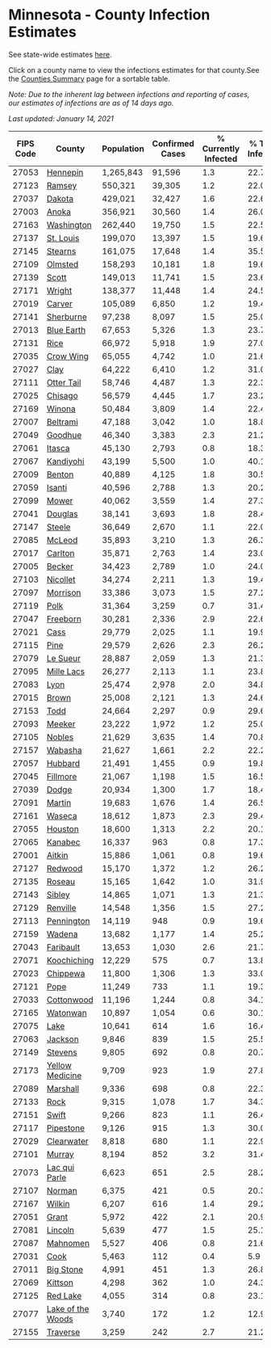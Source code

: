 # Minnesota - County Infection Estimates

See state-wide estimates [here](/infections/us-mn).

Click on a county name to view the infections estimates for that county.See the [Counties Summary](/infections/summary-counties) page for a sortable table.

*Note: Due to the inherent lag between infections and reporting of cases, our estimates of infections are as of 14 days ago.*

*Last updated: January 14, 2021*

|   FIPS Code |                                 County |   Population |   Confirmed Cases |   % Currently Infected |   % Total Infected |
|-------------|----------------------------------------|--------------|-------------------|------------------------|--------------------|
|       27053 |                   [Hennepin](hennepin) |    1,265,843 |            91,596 |                    1.3 |               22.7 |
|       27123 |                       [Ramsey](ramsey) |      550,321 |            39,305 |                    1.2 |               22.0 |
|       27037 |                       [Dakota](dakota) |      429,021 |            32,427 |                    1.6 |               22.6 |
|       27003 |                         [Anoka](anoka) |      356,921 |            30,560 |                    1.4 |               26.0 |
|       27163 |               [Washington](washington) |      262,440 |            19,750 |                    1.5 |               22.5 |
|       27137 |                 [St. Louis](st.-louis) |      199,070 |            13,397 |                    1.5 |               19.6 |
|       27145 |                     [Stearns](stearns) |      161,075 |            17,648 |                    1.4 |               35.5 |
|       27109 |                     [Olmsted](olmsted) |      158,293 |            10,181 |                    1.8 |               19.6 |
|       27139 |                         [Scott](scott) |      149,013 |            11,741 |                    1.5 |               23.6 |
|       27171 |                       [Wright](wright) |      138,377 |            11,448 |                    1.4 |               24.5 |
|       27019 |                       [Carver](carver) |      105,089 |             6,850 |                    1.2 |               19.4 |
|       27141 |                 [Sherburne](sherburne) |       97,238 |             8,097 |                    1.5 |               25.0 |
|       27013 |               [Blue Earth](blue-earth) |       67,653 |             5,326 |                    1.3 |               23.7 |
|       27131 |                           [Rice](rice) |       66,972 |             5,918 |                    1.9 |               27.0 |
|       27035 |                 [Crow Wing](crow-wing) |       65,055 |             4,742 |                    1.0 |               21.6 |
|       27027 |                           [Clay](clay) |       64,222 |             6,410 |                    1.2 |               31.0 |
|       27111 |               [Otter Tail](otter-tail) |       58,746 |             4,487 |                    1.3 |               22.3 |
|       27025 |                     [Chisago](chisago) |       56,579 |             4,445 |                    1.7 |               23.2 |
|       27169 |                       [Winona](winona) |       50,484 |             3,809 |                    1.4 |               22.4 |
|       27007 |                   [Beltrami](beltrami) |       47,188 |             3,042 |                    1.0 |               18.8 |
|       27049 |                     [Goodhue](goodhue) |       46,340 |             3,383 |                    2.3 |               21.2 |
|       27061 |                       [Itasca](itasca) |       45,130 |             2,793 |                    0.8 |               18.3 |
|       27067 |                 [Kandiyohi](kandiyohi) |       43,199 |             5,500 |                    1.0 |               40.1 |
|       27009 |                       [Benton](benton) |       40,889 |             4,125 |                    1.8 |               30.5 |
|       27059 |                       [Isanti](isanti) |       40,596 |             2,788 |                    1.3 |               20.2 |
|       27099 |                         [Mower](mower) |       40,062 |             3,559 |                    1.4 |               27.3 |
|       27041 |                     [Douglas](douglas) |       38,141 |             3,693 |                    1.8 |               28.4 |
|       27147 |                       [Steele](steele) |       36,649 |             2,670 |                    1.1 |               22.0 |
|       27085 |                       [McLeod](mcleod) |       35,893 |             3,210 |                    1.3 |               26.3 |
|       27017 |                     [Carlton](carlton) |       35,871 |             2,763 |                    1.4 |               23.0 |
|       27005 |                       [Becker](becker) |       34,423 |             2,789 |                    1.0 |               24.0 |
|       27103 |                   [Nicollet](nicollet) |       34,274 |             2,211 |                    1.3 |               19.4 |
|       27097 |                   [Morrison](morrison) |       33,386 |             3,073 |                    1.5 |               27.2 |
|       27119 |                           [Polk](polk) |       31,364 |             3,259 |                    0.7 |               31.4 |
|       27047 |                   [Freeborn](freeborn) |       30,281 |             2,336 |                    2.9 |               22.6 |
|       27021 |                           [Cass](cass) |       29,779 |             2,025 |                    1.1 |               19.9 |
|       27115 |                           [Pine](pine) |       29,579 |             2,626 |                    2.3 |               26.2 |
|       27079 |                   [Le Sueur](le-sueur) |       28,887 |             2,059 |                    1.3 |               21.3 |
|       27095 |               [Mille Lacs](mille-lacs) |       26,277 |             2,113 |                    1.1 |               23.8 |
|       27083 |                           [Lyon](lyon) |       25,474 |             2,978 |                    2.0 |               34.8 |
|       27015 |                         [Brown](brown) |       25,008 |             2,121 |                    1.3 |               24.6 |
|       27153 |                           [Todd](todd) |       24,664 |             2,297 |                    0.9 |               29.6 |
|       27093 |                       [Meeker](meeker) |       23,222 |             1,972 |                    1.2 |               25.0 |
|       27105 |                       [Nobles](nobles) |       21,629 |             3,635 |                    1.4 |               70.8 |
|       27157 |                     [Wabasha](wabasha) |       21,627 |             1,661 |                    2.2 |               22.2 |
|       27057 |                     [Hubbard](hubbard) |       21,491 |             1,455 |                    0.9 |               19.8 |
|       27045 |                   [Fillmore](fillmore) |       21,067 |             1,198 |                    1.5 |               16.5 |
|       27039 |                         [Dodge](dodge) |       20,934 |             1,300 |                    1.7 |               18.4 |
|       27091 |                       [Martin](martin) |       19,683 |             1,676 |                    1.4 |               26.5 |
|       27161 |                       [Waseca](waseca) |       18,612 |             1,873 |                    2.3 |               29.4 |
|       27055 |                     [Houston](houston) |       18,600 |             1,313 |                    2.2 |               20.1 |
|       27065 |                     [Kanabec](kanabec) |       16,337 |               963 |                    0.8 |               17.3 |
|       27001 |                       [Aitkin](aitkin) |       15,886 |             1,061 |                    0.8 |               19.6 |
|       27127 |                     [Redwood](redwood) |       15,170 |             1,372 |                    1.2 |               26.2 |
|       27135 |                       [Roseau](roseau) |       15,165 |             1,642 |                    1.0 |               31.9 |
|       27143 |                       [Sibley](sibley) |       14,865 |             1,071 |                    1.3 |               21.3 |
|       27129 |                   [Renville](renville) |       14,548 |             1,356 |                    1.5 |               27.2 |
|       27113 |               [Pennington](pennington) |       14,119 |               948 |                    0.9 |               19.6 |
|       27159 |                       [Wadena](wadena) |       13,682 |             1,177 |                    1.4 |               25.2 |
|       27043 |                 [Faribault](faribault) |       13,653 |             1,030 |                    2.6 |               21.7 |
|       27071 |             [Koochiching](koochiching) |       12,229 |               575 |                    0.7 |               13.8 |
|       27023 |                   [Chippewa](chippewa) |       11,800 |             1,306 |                    1.3 |               33.0 |
|       27121 |                           [Pope](pope) |       11,249 |               733 |                    1.1 |               19.3 |
|       27033 |               [Cottonwood](cottonwood) |       11,196 |             1,244 |                    0.8 |               34.1 |
|       27165 |                   [Watonwan](watonwan) |       10,897 |             1,054 |                    0.6 |               30.1 |
|       27075 |                           [Lake](lake) |       10,641 |               614 |                    1.6 |               16.4 |
|       27063 |                     [Jackson](jackson) |        9,846 |               839 |                    1.5 |               25.5 |
|       27149 |                     [Stevens](stevens) |        9,805 |               692 |                    0.8 |               20.7 |
|       27173 |     [Yellow Medicine](yellow-medicine) |        9,709 |               923 |                    1.9 |               27.8 |
|       27089 |                   [Marshall](marshall) |        9,336 |               698 |                    0.8 |               22.3 |
|       27133 |                           [Rock](rock) |        9,315 |             1,078 |                    1.7 |               34.3 |
|       27151 |                         [Swift](swift) |        9,266 |               823 |                    1.1 |               26.4 |
|       27117 |                 [Pipestone](pipestone) |        9,126 |               915 |                    1.3 |               30.0 |
|       27029 |               [Clearwater](clearwater) |        8,818 |               680 |                    1.1 |               22.9 |
|       27101 |                       [Murray](murray) |        8,194 |               852 |                    3.2 |               31.4 |
|       27073 |         [Lac qui Parle](lac-qui-parle) |        6,623 |               651 |                    2.5 |               28.2 |
|       27107 |                       [Norman](norman) |        6,375 |               421 |                    0.5 |               20.3 |
|       27167 |                       [Wilkin](wilkin) |        6,207 |               616 |                    1.4 |               29.2 |
|       27051 |                         [Grant](grant) |        5,972 |               422 |                    2.1 |               20.9 |
|       27081 |                     [Lincoln](lincoln) |        5,639 |               477 |                    1.5 |               25.1 |
|       27087 |                   [Mahnomen](mahnomen) |        5,527 |               406 |                    0.8 |               21.6 |
|       27031 |                           [Cook](cook) |        5,463 |               112 |                    0.4 |                5.9 |
|       27011 |                 [Big Stone](big-stone) |        4,991 |               451 |                    1.3 |               26.8 |
|       27069 |                     [Kittson](kittson) |        4,298 |               362 |                    1.0 |               24.3 |
|       27125 |                   [Red Lake](red-lake) |        4,055 |               314 |                    0.8 |               23.1 |
|       27077 | [Lake of the Woods](lake-of-the-woods) |        3,740 |               172 |                    1.2 |               12.9 |
|       27155 |                   [Traverse](traverse) |        3,259 |               242 |                    2.7 |               21.2 |
